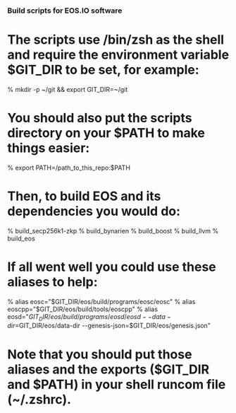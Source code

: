 ### Build scripts for EOS.IO software

# The scripts use /bin/zsh as the shell and require the environment variable $GIT_DIR to be set, for example:
% mkdir -p ~/git && export GIT_DIR=~/git

# You should also put the scripts directory on your $PATH to make things easier:
% export PATH=/path_to_this_repo:$PATH

# Then, to build EOS and its dependencies you would do:

% build_secp256k1-zkp
% build_bynarien
% build_boost
% build_llvm
% build_eos

# If all went well you could use these aliases to help:

% alias eosc="$GIT_DIR/eos/build/programs/eosc/eosc"
% alias eoscpp="$GIT_DIR/eos/build/tools/eoscpp"
% alias eosd="$GIT_DIR/eos/build/programs/eosd/eosd --data-dir=$GIT_DIR/eos/data-dir --genesis-json=$GIT_DIR/eos/genesis.json"

# Note that you should put those aliases and the exports ($GIT_DIR and $PATH) in your shell runcom file (~/.zshrc).

